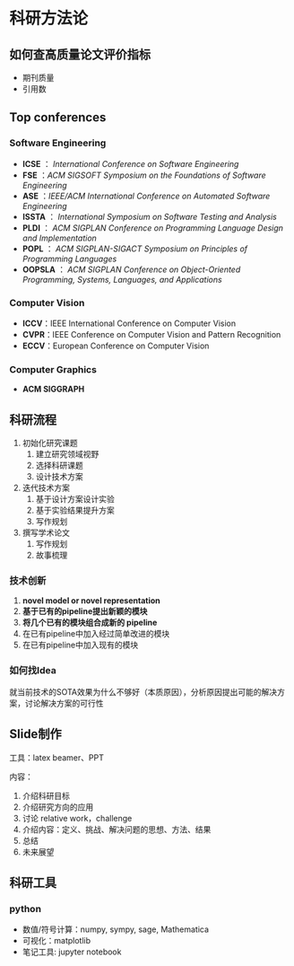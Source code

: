 # 科研方法论

## 如何查高质量论文评价指标

- 期刊质量
- 引用数

## Top conferences

### Software Engineering

- **ICSE** ： *International Conference on Software Engineering*
- **FSE** ：*ACM SIGSOFT Symposium on the Foundations of Software Engineering*
- **ASE** ：*IEEE/ACM International Conference on Automated Software Engineering*
- **ISSTA** ： *International Symposium on Software Testing and Analysis*
- **PLDI** ： *ACM SIGPLAN Conference on Programming Language Design and Implementation*
- **POPL** ： *ACM SIGPLAN-SIGACT Symposium on Principles of Programming Languages*
- **OOPSLA** ： *ACM SIGPLAN Conference on Object-Oriented Programming, Systems, Languages, and Applications*

### Computer Vision

- **ICCV**：IEEE International Conference on Computer Vision
- **CVPR**：IEEE Conference on Computer Vision and Pattern Recognition
- **ECCV**：European Conference on Computer Vision

### Computer Graphics

- **ACM SIGGRAPH**



## 科研流程

1. 初始化研究课题
   1. 建立研究领域视野
   2. 选择科研课题
   3. 设计技术方案
2. 迭代技术方案
   1. 基于设计方案设计实验
   2. 基于实验结果提升方案
   3. 写作规划
3. 撰写学术论文
   1. 写作规划
   2. 故事梳理

### 技术创新

1.  **novel model or novel representation**
2. **基于已有的pipeline提出新颖的模块**
3. **将几个已有的模块组合成新的 pipeline**
4. 在已有pipeline中加入经过简单改进的模块
5. 在已有pipeline中加入现有的模块

### 如何找Idea

就当前技术的SOTA效果为什么不够好（本质原因），分析原因提出可能的解决方案，讨论解决方案的可行性

## Slide制作

工具：latex beamer、PPT

内容：

1. 介绍科研目标
2. 介绍研究方向的应用
3. 讨论 relative work，challenge
4. 介绍内容：定义、挑战、解决问题的思想、方法、结果
5. 总结
6. 未来展望

## 科研工具

### python

- 数值/符号计算：numpy, sympy, sage, Mathematica
- 可视化：matplotlib
- 笔记工具: jupyter notebook